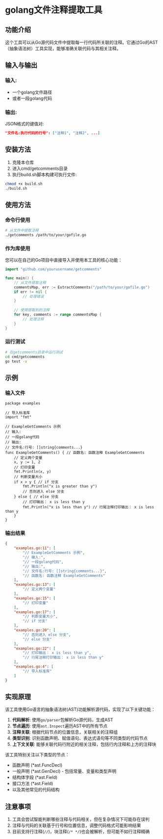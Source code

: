# golang文件注释提取工具

## 功能介绍
这个工具可以从Go源代码文件中提取每一行代码所关联的注释。它通过Go的AST（抽象语法树）工具实现，能够准确关联代码与其相关注释。

## 输入与输出
### 输入: 
- 一个golang文件路径
- 或者一段golang代码

### 输出: 
JSON格式的键值对:
```json
"文件名:执行代码的行号": ["注释1", "注释2", ...]
```

## 安装方法
1. 克隆本仓库
2. 进入cmd/getcomments目录
3. 执行build.sh脚本构建可执行文件:
```bash
chmod +x build.sh
./build.sh
```

## 使用方法

### 命令行使用
```bash
# 从文件中提取注释
./getcomments /path/to/your/gofile.go
```

### 作为库使用
您可以在自己的Go项目中直接导入并使用本工具的核心功能：

```go
import "github.com/yourusername/getcomments"

func main() {
    // 从文件提取注释
    commentsMap, err := ExtractComments("/path/to/your/gofile.go")
    if err != nil {
        // 处理错误
    }
    
    // 使用提取到的注释
    for key, comments := range commentsMap {
        // 处理注释
    }
}
```

### 运行测试
```bash
# 在getcomments目录中运行测试
cd cmd/getcomments
go test -v
```

## 示例

### 输入文件
```golang
package examples

// 导入标准库
import "fmt"

// ExampleGetComments 示例
// 输入:
// 一段golang代码
// 输出:
// 文件名:行号: []string{comments...}
func ExampleGetComments() { // 函数名: 函数注释 ExampleGetComments
	// 定义两个变量
	x, y := 1, 2
	// 打印变量
	fmt.Println(x, y)
	// 判断变量大小
	if x > y { // if 分支
		fmt.Println("x is greater than y")
		// 否则进入 else 分支
	} else { // else 分支
		// 打印输出： x is less than y
		fmt.Println("x is less than y") // 行尾注释打印输出： x is less than y
	}
}
```

### 输出结果

```json
{
    "examples.go:11": [
        "// ExampleGetComments 示例",
        "// 输入:",
        "// 一段golang代码",
        "// 输出:",
        "// 文件名:行号: []string{comments...}",
        "// 函数名: 函数注释 ExampleGetComments"
    ],
    "examples.go:13": [
        "// 定义两个变量"
    ],
    "examples.go:15": [
        "// 打印变量"
    ],
    "examples.go:17": [
        "// 判断变量大小",
        "// if 分支"
    ],
    "examples.go:20": [
        "// 否则进入 else 分支",
        "// else 分支"
    ],
    "examples.go:22": [
        "// 打印输出： x is less than y",
        "// 行尾注释打印输出： x is less than y"
    ],
    "examples.go:4": [
        "// 导入标准库"
    ]
}
```

## 实现原理
该工具使用Go语言的抽象语法树(AST)功能解析源代码，实现了以下关键功能：

1. **代码解析**: 使用`go/parser`包解析Go源代码，生成AST
2. **节点遍历**: 使用`ast.Inspect`遍历AST中的所有节点
3. **注释关联**: 根据代码节点的位置信息，关联相关的注释组
4. **类型识别**: 识别函数声明、赋值语句、表达式语句等不同类型的代码节点
5. **上下文关联**: 能够关联代码行附近的相关注释，包括行内注释和上方的注释块

该工具特别关注以下类型的节点：
- 函数声明 (*ast.FuncDecl)
- 一般声明 (*ast.GenDecl) - 包括常量、变量和类型声明
- 结构体字段 (*ast.Field)
- 接口方法 (*ast.Field)
- 以及其他常见的代码结构

## 注意事项
1. 工具会尝试智能判断哪些注释与代码相关，但在复杂情况下可能存在误判
2. 注释与代码的关联基于行号和位置信息，调整代码格式可能影响结果
3. 目前支持行注释(`//`)，块注释(`/* */`)也会被解析，但可能不如行注释精确 